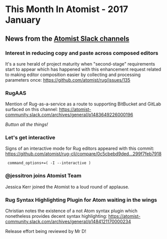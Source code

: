 # This Month In Atomist - 2017 January

## News from the [Atomist Slack channels](https://atomist-community.slack.com)

### Interest in reducing copy and paste across composed editors

It's a sure herald of project maturity when "second-stage" requirements start to appear which has happened with this enhancement request related to making editor composition easier by collecting and processing parameters once: https://github.com/atomist/rug/issues/135 

### RugAAS

Mention of Rug-as-a-service as a route to supporting BitBucket and GitLab surfaced on this channel: https://atomist-community.slack.com/archives/general/p1483649226000196

_Button all the things!_

### Let's get interactive

Signs of an interactive mode for Rug editors appeared with this commit: https://github.com/atomist/rug-cli/compare/0c5cbebd9ded...299f7feb7918

     command_options+=( -I --interactive )

### @jessitron joins Atomist Team

Jessica Kerr joined the Atomist to a loud round of applause.

### Rug Syntax Highlighting Plugin for Atom waiting in the wings

Christian notes the existence of a not Atom syntax plugin which nonetheless provides decent syntax highlighting: 
https://atomist-community.slack.com/archives/general/p1484121170000234

Release effort being reviewed by Mr D!
